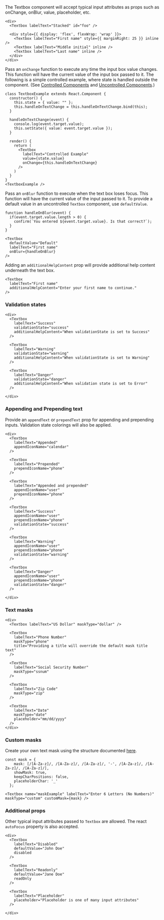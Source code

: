 The Textbox component will accept typical input attributes as props such as onChange, onBlur, value, placeholder, etc.

```
<div>
  <Textbox labelText="Stacked" id="foo" />

  <div style={{ display: 'flex', flexWrap: 'wrap' }}>
    <Textbox labelText="First name" style={{ marginRight: 25 }} inline />
    <Textbox labelText="Middle initial" inline />
    <Textbox labelText="Last name" inline />
  </div>
</div>
```

Pass an `onChange` function to execute any time the input box value changes. This function will have the current value of the input box passed to it. The following is a simple controlled example, where state is handled outside the component. (See [Controlled Components](https://facebook.github.io/react/docs/forms.html#controlled-components) and [Uncontrolled Components](https://facebook.github.io/react/docs/uncontrolled-components.html).)

```
class TextboxExample extends React.Component {
  constructor() {
    this.state = { value: "" };
    this.handleOnTextChange = this.handleOnTextChange.bind(this);
  }

  handleOnTextChange(event) {
    console.log(event.target.value);
    this.setState({ value: event.target.value });
  }

  render() {
    return (
      <Textbox
        labelText="Controlled Example"
        value={state.value}
        onChange={this.handleOnTextChange}
      />
    )
  }
}
<TextboxExample />
```

Pass an `onBlur` function to execute when the text box loses focus. This function will have the current value of the input passed to it. To provide a default value in an uncontrolled `Textbox` component, use `defaultValue`.

```
function handleOnBlur(event) {
  if(event.target.value.length > 0) {
    confirm(`You entered ${event.target.value}. Is that correct?`);
  }
}

<Textbox
  defaultValue="Default"
  labelText="First name"
  onBlur={handleOnBlur}
/>
```

Adding an `additionalHelpContent` prop will provide additional help content underneath the text box.

```
<Textbox
  labelText="First name"
  additionalHelpContent="Enter your first name to continue."
/>
```

### Validation states

```
<div>
  <Textbox
    labelText="Success"
    validationState="success"
    additionalHelpContent="When validationState is set to Success"
  />

  <Textbox
    labelText="Warning"
    validationState="warning"
    additionalHelpContent="When validationState is set to Warning"
  />

  <Textbox
    labelText="Danger"
    validationState="danger"
    additionalHelpContent="When validation state is set to Error"
  />

</div>
```

### Appending and Prepending text

Provide an `appendText` or `prependText` prop for appending and prepending inputs. Validation state colorings will also be applied.

```
<div>
  <Textbox
    labelText="Appended"
    appendIconName="calendar"
  />

  <Textbox
    labelText="Prepended"
    prependIconName="phone"
  />

  <Textbox
    labelText="Appended and prepended"
    appendIconName="user"
    prependIconName="phone"
  />

  <Textbox
    labelText="Success"
    appendIconName="user"
    prependIconName="phone"
    validationState="success"
  />

  <Textbox
    labelText="Warning"
    appendIconName="user"
    prependIconName="phone"
    validationState="warning"
  />

  <Textbox
    labelText="Danger"
    appendIconName="user"
    prependIconName="phone"
    validationState="danger"
  />

</div>
```

### Text masks

```
<div>
  <Textbox labelText="US Dollar" maskType="dollar" />

  <Textbox
    labelText="Phone Number"
    maskType="phone"
    title="Providing a title will override the default mask title text"
  />

  <Textbox
    labelText="Social Security Number"
    maskType="ssnum"
  />

  <Textbox
    labelText="Zip Code"
    maskType="zip"
  />

  <Textbox
    labelText="Date"
    maskType="date"
    placeholder="mm/dd/yyyy"
  />
</div>
```


### Custom masks

Create your own text mask using the structure documented [here](https://github.com/text-mask/text-mask/blob/master/componentDocumentation.md#text-mask-documentation).
```
const mask = {
    mask: [/[A-Za-z]/, /[A-Za-z]/, /[A-Za-z]/, '-', /[A-Za-z]/, /[A-Za-z]/, /[A-Za-z]/],
    showMask: true,
    keepCharPositions: false,
    placeholderChar: '_'
  };

<Textbox name="maskExample" labelText="Enter 6 Letters (No Numbers)" maskType="custom" customMask={mask} />
```


### Additional props

Other typical input attributes passed to `Textbox` are allowed. The react `autoFocus` property is also accepted.

```
<div>
  <Textbox
    labelText="Disabled"
    defaultValue="John Doe"
    disabled
  />

  <Textbox
    labelText="Readonly"
    defaultValue="Jane Doe"
    readOnly
  />

  <Textbox
    labelText="Placeholder"
    placeholder="Placeholder is one of many input attributes"
  />

</div>
```
